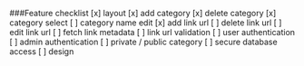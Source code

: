 ###Feature checklist
[x] layout
[x] add category
[x] delete category
[x] category select
[ ] category name edit
[x] add link url
[ ] delete link url
[ ] edit link url
[ ]	fetch link metadata
[ ] link url validation
[ ] user authentication
[ ] admin authentication
[ ] private / public category
[ ] secure database access
[ ] design